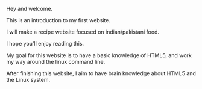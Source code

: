 Hey and welcome.

This is an introduction to my first website.

I will make a recipe website focused on indian/pakistani food.

I hope you'll enjoy reading this.

My goal for this website is to have a basic knowledge of HTML5, and work my way around the linux command line.

After finishing this website, I aim to have brain knowledge about HTML5 and the Linux system.

